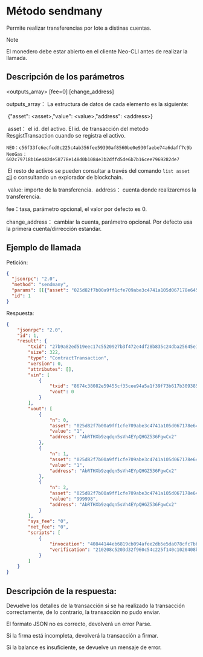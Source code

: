 # Método sendmany

Permite realizar transferencias por lote a distinas cuentas.

> [!Note]
> El monedero debe estar abierto en el cliente Neo-CLI antes de realizar la llamada.

## Descripción de los parámetros

\<outputs_array> \[fee=0] \[change_address]

outputs_array： La estructura de datos de cada elemento es la siguiente:

​	{"asset": \<asset>,"value": \<value>,"address": \<address>}

​	asset： el id. del activo. El id. de transacción del metodo ResgistTransaction cuando se registra el activo.
	
	NEO：c56f33fc6ecfcd0c225c4ab356fee59390af8560be0e930faebe74a6daff7c9b
	NeoGas：602c79718b16e442de58778e148d0b1084e3b2dffd5de6b7b16cee7969282de7

​	El resto de activos se pueden consultar a través del comando `list asset` [cli](../cli.md) o consultando un explorador de blockchain.

​	value: importe de la transferencia.
​	address： cuenta donde realizaremos la transferencia.

fee：tasa, parámetro opcional, el valor por defecto es 0.

change_address： cambiar la cuenta, parámetro opcional. Por defecto usa la primera cuenta/dirrección estandar.

## Ejemplo de llamada

Petición:

```json
{
  "jsonrpc": "2.0",
  "method": "sendmany",
  "params": [[{"asset": "025d82f7b00a9ff1cfe709abe3c4741a105d067178e645bc3ebad9bc79af47d4","value": 1,"address": "AbRTHXb9zqdqn5sVh4EYpQHGZ536FgwCx2"},{"asset": "025d82f7b00a9ff1cfe709abe3c4741a105d067178e645bc3ebad9bc79af47d4","value": 1,"address": "AbRTHXb9zqdqn5sVh4EYpQHGZ536FgwCx2"}]],
  "id": 1
}
```

Respuesta:

```json
{
    "jsonrpc": "2.0",
    "id": 1,
    "result": {
        "txid": "27b9a82ed519eec17c5520927b3f472e4df28b835c24dba25645e1650ed8d2ac",
        "size": 322,
        "type": "ContractTransaction",
        "version": 0,
        "attributes": [],
        "vin": [
            {
                "txid": "8674c38082e59455cf35cee94a5a1f39f73b617b3093859aa199c756f7900f1f",
                "vout": 0
            }
        ],
        "vout": [
            {
                "n": 0,
                "asset": "025d82f7b00a9ff1cfe709abe3c4741a105d067178e645bc3ebad9bc79af47d4",
                "value": "1",
                "address": "AbRTHXb9zqdqn5sVh4EYpQHGZ536FgwCx2"
            },
            {
                "n": 1,
                "asset": "025d82f7b00a9ff1cfe709abe3c4741a105d067178e645bc3ebad9bc79af47d4",
                "value": "1",
                "address": "AbRTHXb9zqdqn5sVh4EYpQHGZ536FgwCx2"
            },
            {
                "n": 2,
                "asset": "025d82f7b00a9ff1cfe709abe3c4741a105d067178e645bc3ebad9bc79af47d4",
                "value": "999998",
                "address": "AbRTHXb9zqdqn5sVh4EYpQHGZ536FgwCx2"
            }
        ],
        "sys_fee": "0",
        "net_fee": "0",
        "scripts": [
            {
                "invocation": "40844144eb6819cb094afee2db5e5da078cfc7bbe29dbc60e47b4c3b4bdf77a5fd97865ae9b5a8d8bb3fa20f1441a58a05f848b2ea49c6c0dbbfc5ed241b226665",
                "verification": "210208c5203d32f960c54c225f140c1020408b114c15d29082fc959dac6874828fccac"
            }
        ]
    }
}
```

## Descripción de la respuesta:

Devuelve los detalles de la transacción si se ha realizado la transacción correctamente, de lo contrario, la transacción no pudo enviar.

El formato JSON no es correcto, devolverá un error Parse.

Si la firma está incompleta, devolverá la transacción a firmar.

Si la balance es insuficiente, se devuelve un mensaje de error.